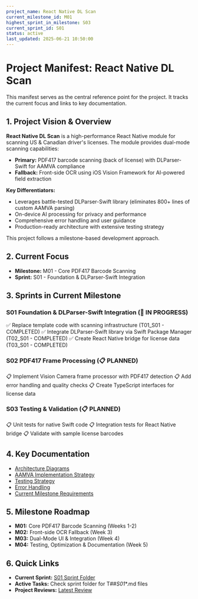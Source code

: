 ```yaml
---
project_name: React Native DL Scan
current_milestone_id: M01
highest_sprint_in_milestone: S03
current_sprint_id: S01
status: active
last_updated: 2025-06-21 10:50:00
---
```


# Project Manifest: React Native DL Scan

This manifest serves as the central reference point for the project. It tracks the current focus and links to key documentation.

## 1. Project Vision & Overview

**React Native DL Scan** is a high-performance React Native module for scanning US & Canadian driver's licenses. The module provides dual-mode scanning capabilities:

- **Primary:** PDF417 barcode scanning (back of license) with DLParser-Swift for AAMVA compliance
- **Fallback:** Front-side OCR using iOS Vision Framework for AI-powered field extraction

**Key Differentiators:**
- Leverages battle-tested DLParser-Swift library (eliminates 800+ lines of custom AAMVA parsing)
- On-device AI processing for privacy and performance
- Comprehensive error handling and user guidance
- Production-ready architecture with extensive testing strategy

This project follows a milestone-based development approach.

## 2. Current Focus

- **Milestone:** M01 - Core PDF417 Barcode Scanning
- **Sprint:** S01 - Foundation & DLParser-Swift Integration

## 3. Sprints in Current Milestone

### S01 Foundation & DLParser-Swift Integration (🚧 IN PROGRESS)

✅ Replace template code with scanning infrastructure (T01_S01 - COMPLETED)
✅ Integrate DLParser-Swift library via Swift Package Manager (T02_S01 - COMPLETED)
✅ Create React Native bridge for license data (T03_S01 - COMPLETED)

### S02 PDF417 Frame Processing (📋 PLANNED)

📋 Implement Vision Camera frame processor with PDF417 detection
📋 Add error handling and quality checks
📋 Create TypeScript interfaces for license data

### S03 Testing & Validation (📋 PLANNED)

📋 Unit tests for native Swift code
📋 Integration tests for React Native bridge
📋 Validate with sample license barcodes

## 4. Key Documentation

- [Architecture Diagrams](../docs/ARCHITECTURE_DIAGRAMS.md)
- [AAMVA Implementation Strategy](../docs/AAMVA_IMPLEMENTATION.md)
- [Testing Strategy](../docs/TESTING_STRATEGY.md)
- [Error Handling](../docs/ERROR_HANDLING.md)
- [Current Milestone Requirements](./02_REQUIREMENTS/M01_Core_PDF417_Scanning/)

## 5. Milestone Roadmap

- **M01:** Core PDF417 Barcode Scanning (Weeks 1-2)
- **M02:** Front-side OCR Fallback (Week 3)
- **M03:** Dual-Mode UI & Integration (Week 4)
- **M04:** Testing, Optimization & Documentation (Week 5)

## 6. Quick Links

- **Current Sprint:** [S01 Sprint Folder](./03_SPRINTS/S01_M01_Foundation_DLParser_Integration/)
- **Active Tasks:** Check sprint folder for T##_S01_*.md files
- **Project Reviews:** [Latest Review](./10_STATE_OF_PROJECT/)

